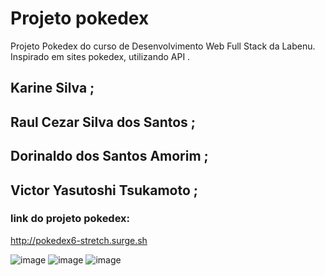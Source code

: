 # Projeto pokedex
Projeto Pokedex do curso de Desenvolvimento Web Full Stack da Labenu. 
Inspirado em sites pokedex, utilizando API .


## Karine Silva ;
## Raul Cezar Silva dos Santos ;
## Dorinaldo dos Santos Amorim ;
## Victor Yasutoshi Tsukamoto ;


### link do projeto pokedex: 
http://pokedex6-stretch.surge.sh

![image](https://user-images.githubusercontent.com/56006617/165361637-a9e25a50-a3a8-49e6-ab95-fa945079d526.png)
![image](https://user-images.githubusercontent.com/56006617/165361703-edf8879e-a34c-4e71-a864-ebf8b93357f4.png)
![image](https://user-images.githubusercontent.com/56006617/165361776-44cba7e5-559a-4124-8a82-a3bf0075bead.png)
